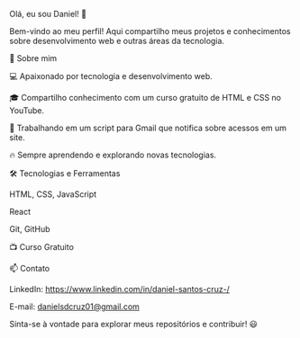 Olá, eu sou Daniel! 👋

Bem-vindo ao meu perfil! Aqui compartilho meus projetos e conhecimentos sobre desenvolvimento web e outras áreas da tecnologia.

🚀 Sobre mim

💻 Apaixonado por tecnologia e desenvolvimento web.

🎓 Compartilho conhecimento com um curso gratuito de HTML e CSS no YouTube.

📧 Trabalhando em um script para Gmail que notifica sobre acessos em um site.

🔥 Sempre aprendendo e explorando novas tecnologias.

🛠 Tecnologias e Ferramentas

HTML, CSS, JavaScript

React

Git, GitHub

📺 Curso Gratuito


📫 Contato

LinkedIn: https://www.linkedin.com/in/daniel-santos-cruz-/

E-mail: danielsdcruz01@gmail.com

Sinta-se à vontade para explorar meus repositórios e contribuir! 😃
